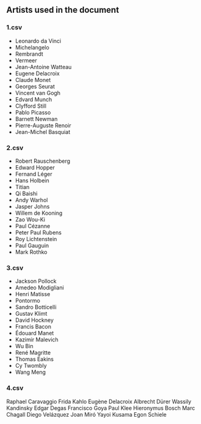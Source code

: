 
## Artists used in the document

### 1.csv

* Leonardo da Vinci
* Michelangelo
* Rembrandt
* Vermeer
* Jean-Antoine Watteau
* Eugene Delacroix
* Claude Monet
* Georges Seurat
* Vincent van Gogh
* Edvard Munch
* Clyfford Still
* Pablo Picasso
* Barnett Newman
* Pierre-Auguste Renoir
* Jean-Michel Basquiat

### 2.csv

* Robert Rauschenberg
* Edward Hopper
* Fernand Léger
* Hans Holbein
* Titian
* Qi Baishi
* Andy Warhol
* Jasper Johns
* Willem de Kooning
* Zao Wou-Ki
* Paul Cézanne
* Peter Paul Rubens
* Roy Lichtenstein
* Paul Gauguin
* Mark Rothko

### 3.csv

* Jackson Pollock
* Amedeo Modigliani
* Henri Matisse
* Pontormo
* Sandro Botticelli
* Gustav Klimt
* David Hockney
* Francis Bacon
* Édouard Manet
* Kazimir Malevich
* Wu Bin
* René Magritte
* Thomas Eakins
* Cy Twombly
* Wang Meng

### 4.csv

Raphael
Caravaggio
Frida Kahlo
Eugène Delacroix
Albrecht Dürer
Wassily Kandinsky
Edgar Degas
Francisco Goya
Paul Klee
Hieronymus Bosch
Marc Chagall
Diego Velázquez
Joan Miró
Yayoi Kusama
Egon Schiele
